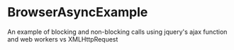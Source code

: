 BrowserAsyncExample
===================

An example of blocking and non-blocking calls using jquery's ajax function and web workers vs XMLHttpRequest